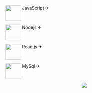 <p><img src="https://github.com/adennyfernandesphp/imagens/blob/master/Logo/javascript.png" width="50" height="50" align="left">
<span <a href="https://developer.mozilla.org/pt-BR/docs/Web/JavaScript" target="_blank">JavaScript ✈</a></span></p><br>

<p><img src="https://github.com/adennyfernandesphp/imagens/blob/master/Logo/nodejs.png" width="50" height="50" align="left">
<span <a href="https://nodejs.org/en/" target="_blank">Nodejs ✈</a></span></p><br>

<p><img src="https://github.com/adennyfernandesphp/imagens/blob/master/Logo/reactjs.png" width="50" height="50" align="left">
<span <a href="https://reactjs.org/" target="_blank">Reactjs ✈</a></span></p><br>

<p><img src="https://github.com/adennyfernandesphp/imagens/blob/master/Logo/mysql.png" width="50" height="50" align="left">
<span <a href="https://www.mysql.com/" target="_blank">MySql ✈</a></span></p><br>


<p align="center"><img src="https://github.com/adennyfernandesphp/imagens/blob/master/homem%20letra.gif"/></p>




